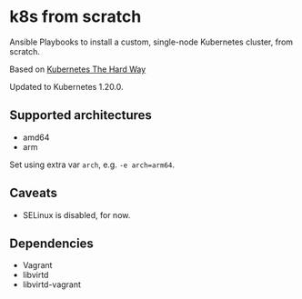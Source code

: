 # k8s from scratch
Ansible Playbooks to install a custom, single-node Kubernetes cluster,
from scratch.

Based on [Kubernetes The Hard Way](https://github.com/kelseyhightower/kubernetes-the-hard-way)

Updated to Kubernetes 1.20.0.

## Supported architectures

 - amd64
 - arm

Set using extra var `arch`, e.g. `-e arch=arm64`.

## Caveats

 - SELinux is disabled, for now.

## Dependencies

 - Vagrant
 - libvirtd
 - libvirtd-vagrant
